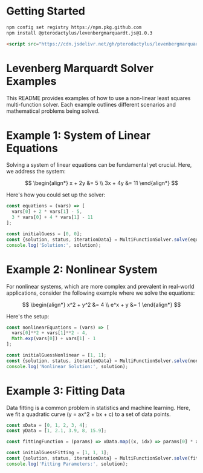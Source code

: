 # Getting Started
```bash
npm config set registry https://npm.pkg.github.com
npm install @pterodactylus/levenbergmarquardt.js@1.0.3
```

```html
<script src="https://cdn.jsdelivr.net/gh/pterodactylus/levenbergmarquardt.js@latest/js/lm.min.js"></script>
```

# Levenberg Marquardt Solver Examples

This README provides examples of how to use a non-linear least squares multi-function solver. Each example outlines different scenarios and mathematical problems being solved.

# Example 1: System of Linear Equations

Solving a system of linear equations can be fundamental yet crucial. Here, we address the system:

$$
\begin{align*}
x + 2y &= 5 \\
3x + 4y &= 11
\end{align*}
$$

Here's how you could set up the solver:

```javascript
const equations = (vars) => [
  vars[0] + 2 * vars[1] - 5,
  3 * vars[0] + 4 * vars[1] - 11
];

const initialGuess = [0, 0];
const {solution, status, iterationData} = MultiFunctionSolver.solve(equations, initialGuess);
console.log('Solution:', solution);
```

# Example 2: Nonlinear System

For nonlinear systems, which are more complex and prevalent in real-world applications, consider the following example where we solve the equations:


$$
\begin{align*}
x^2 + y^2 &= 4 \\
e^x + y &= 1
\end{align*}
$$


Here's the setup:

```javascript
const nonlinearEquations = (vars) => [
  vars[0]**2 + vars[1]**2 - 4,
  Math.exp(vars[0]) + vars[1] - 1
];

const initialGuessNonlinear = [1, 1];
const {solution, status, iterationData} = MultiFunctionSolver.solve(nonlinearEquations, initialGuessNonlinear);
console.log('Nonlinear Solution:', solution);
```

# Example 3: Fitting Data

Data fitting is a common problem in statistics and machine learning. Here, we fit a quadratic curve (y = ax^2 + bx + c) to a set of data points.

```javascript
const xData = [0, 1, 2, 3, 4];
const yData = [1, 2.1, 3.9, 8, 15.9];

const fittingFunction = (params) => xData.map((x, idx) => params[0] * x**2 + params[1] * x + params[2] - yData[idx]);

const initialGuessFitting = [1, 1, 1];
const {solution, status, iterationData} = MultiFunctionSolver.solve(fittingFunction, initialGuessFitting);
console.log('Fitting Parameters:', solution);
```